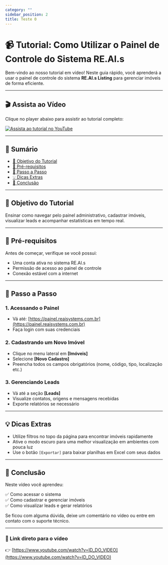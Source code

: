 ```yaml
---
category: ""
sidebar_position: 2
title: Teste 0
---
```

# 📹 Tutorial: Como Utilizar o Painel de Controle do Sistema RE.AI.s

Bem-vindo ao nosso tutorial em vídeo! Neste guia rápido, você aprenderá a usar o painel de controle do sistema **RE.AI.s Listing** para gerenciar imóveis de forma eficiente.

---

## 🎬 Assista ao Vídeo

Clique no player abaixo para assistir ao tutorial completo:

[![Assista ao tutorial no YouTube](https://i.ytimg.com/an_webp/gZ0AqUIBFKM/mqdefault_6s.webp?du=3000&sqp=CKTbqcQG&rs=AOn4CLB72QWbFRH1qVpA2jiJVCmmCn4ASA)](https://youtu.be/gZ0AqUIBFKM)

---

## 🧭 Sumário

- [🎯 Objetivo do Tutorial](#objetivo-do-tutorial)
- [📝 Pré-requisitos](#pré-requisitos)
- [🔧 Passo a Passo](#passo-a-passo)
- [💡 Dicas Extras](#dicas-extras)
- [📌 Conclusão](#conclusão)

---

## 🎯 Objetivo do Tutorial

Ensinar como navegar pelo painel administrativo, cadastrar imóveis, visualizar leads e acompanhar estatísticas em tempo real.

---

## 📝 Pré-requisitos

Antes de começar, verifique se você possui:

- Uma conta ativa no sistema RE.AI.s
- Permissão de acesso ao painel de controle
- Conexão estável com a internet

---

## 🔧 Passo a Passo

### 1. Acessando o Painel

- Vá até: [https://painel.reaisystems.com.br](https://painel.reaisystems.com.br)
- Faça login com suas credenciais

### 2. Cadastrando um Novo Imóvel

- Clique no menu lateral em **[Imóveis]**
- Selecione **[Novo Cadastro]**
- Preencha todos os campos obrigatórios (nome, código, tipo, localização etc.)

### 3. Gerenciando Leads

- Vá até a seção **[Leads]**
- Visualize contatos, origens e mensagens recebidas
- Exporte relatórios se necessário

---

## 💡 Dicas Extras

- Utilize filtros no topo da página para encontrar imóveis rapidamente
- Ative o modo escuro para uma melhor visualização em ambientes com pouca luz
- Use o botão `[Exportar]` para baixar planilhas em Excel com seus dados

---

## 📌 Conclusão

Neste vídeo você aprendeu:

✅ Como acessar o sistema  
✅ Como cadastrar e gerenciar imóveis  
✅ Como visualizar leads e gerar relatórios

Se ficou com alguma dúvida, deixe um comentário no vídeo ou entre em contato com o suporte técnico.

---

### 🔗 Link direto para o vídeo  

👉 [https://www.youtube.com/watch?v=ID_DO_VIDEO](https://www.youtube.com/watch?v=ID_DO_VIDEO)
